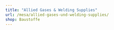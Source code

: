 ```yaml
---
title: "Allied Gases & Welding Supplies"
url: /mesa/allied-gases-und-welding-supplies/
shop: Baustoffe
---
```

